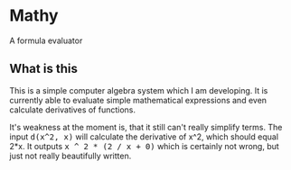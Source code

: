 # Mathy
A formula evaluator

## What is this
This is a simple computer algebra system which I am developing.
It is currently able to evaluate simple mathematical expressions and
even calculate derivatives of functions.

It's weakness at the moment is, that it still can't really simplify
terms. The input
<tt>d(x^2, x)</tt>
will calculate the derivative of x^2, which should equal 2\*x.
It outputs
<tt>x ^ 2 * (2 / x + 0)</tt>
which is certainly not wrong, but just not really beautifully written.

